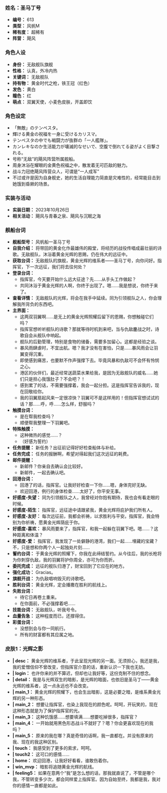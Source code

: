 ### 姓名：圣马丁号
* **编号：** 613
* **类型：** 风帆M
* **稀有度：** 超稀有
* **阵营：** 飓风


### 角色人设
* **身份：** 无敌舰队旗舰
* **性格：** 认真，外冷内热
* **关键词：** 无敌舰队
* **持有物：** 黄金时代之枪，铁王冠（红色）
* **发色：** 黄白
* **瞳色：** 红
* **萌点：** 双翼天使，小麦色皮肤，开盖即饮


### 角色设定
* 「無敵」のテンペスタ。
* 輝ける黄金の祝福を一身に受けるカリスマ。
* テンペスタの中でも戦闘力が抜群の「一人艦隊」。
* カンレキなのか生活能力が壊滅的なせいで、空腹で倒れてる姿がよく目撃される。
* 号称“无敌”的飓风阵营所属舰船。
* 周身沐浴在耀眼的金黄色祝福之中，散发着无可匹敌的魅力。
* 战斗力冠绝飓风阵营众人，可谓是“一人成军”
* 不过或许是因为自身舰史，她的生活自理能力简直是灾难性的，经常能目击到她饿到昏厥的场景。


### 实装与活动
* **实装日期：** 2023年10月26日
* **相关活动：** 飓风与青春之泉、飓风与沉眠之海


### 舰船台词
* **舰船型号：** 风帆船一圣马丁号
* **自我介绍：** 将带回的黄金化作最雄伟的殿堂，将经历的战役传唱成最壮丽的诗歌。无敌舰队，沐浴着黄金光辉的恩赐，仍在伟大的远征中。
* **获取台词：** 无敌舰队的旗舰，黄金光辉的维系者——圣马丁号，向你问好。指挥官，下一次远征，我们将去往何处？
* **登录台词：**
  * 指挥官，今天要开始什么远大征途？先……从手头工作做起？
  * 共同沐浴于黄金光辉的人啊，你终于出现了。嗯……我是想说，你终于来了。
* **查看详情：** 无敌舰队的光辉，将会在我手中延续。同为引领舰队之人，你会理解我所背负的东西吧。
* **主界面：**
  * 这两双羽翼啊……是无上的黄金光辉照耀后留下的恩赐，你想触碰它们吗？
  * 指挥官想听听舰队的诗歌？那就等待时机到来吧，当与仇敌鏖战之时，诗歌自会从舰队中响起。
  * 舰队的后勤管理，特别是食物的储备，需要多加留心。这都是经验之谈。
  * 暴风雨肆虐时，不宜出航。嗯？我才没有在害怕，只是……暴风雨会让羽翼变得沉重。
  * 即使感到痛苦，也要默不作声强撑下去。毕竟风暴和仇敌可不会怀有怜悯之心。
  * 港区的伙伴们，最近经常送蔬菜水果给我，是因为无敌舰队的威名……她们只是担心我饿肚子？不会吧？！
  * 感到累了的话，不需要强撑着，我会一起分担。这是指挥官告诉我的，现在回敬给你。
  * 我的羽翼扇起风来一定很凉快？羽翼可不是这样用的！但指挥官想试试的话？那……呼，呼……怎么样，舒服吗？
* **触摸台词：**
  * 是在帮我检查吗？
  * 顺便帮我整理一下羽翼吧。
* **特殊触摸：**
  * 这种微热的感觉……？
  * （好感为誓约）
* **任务提醒：** 新任务？出征前记得好好检查船体与补给。
* **任务完成：** 任务的报酬啊，希望对得起我们这次远征的耗费。
* **邮件提醒：**
  * 新邮件？你亲自去确认会比较好。
  * 新邮件，一起去确认吧。
* **回港台词：**
  * 回港了的话，指挥官。让我好好检查一下你……嗯，身体完好无缺。
  * 欢迎回港，例行的身体检查……太好了，你平安无事。
* **好感度-失望：** 同为引领舰队之人，我曾经对你抱有期待，我也会有看走眼的时候。
* **好感度-陌生：** 指挥官，远征途中请跟紧我，黄金光辉将庇护我们所有人。
* **好感度-友好：** 每次远征前，我都会祈祷，以求胜利与平安。指挥官，我会特别为你祈祷，愿黄金光辉荫庇于你。
* **好感度-喜欢：** 暴风雨要来了，指挥官，和我一起躲在羽翼下吧。嗯……？这种距离和体温？
* **好感度-爱：** 指挥官，我发现了一处僻静的港湾，我们一起……埋藏的宝藏？不，只是想和你两个人一起独处片刻……
* **誓约台词：** 于黄金光辉的照耀下，你我在此缔结誓约。从今往后，我的长枪将为你刺穿仇敌，我的羽翼将护你周全，亦可为你而折。
* **委托完成：** 远征的舰队归港了，财宝回到了它应在的地方。
* **强化成功：** Gracias。
* **旗舰开战：** 为仇敌唱响毁灭的诗歌吧。
* **胜利台词：** 黄金光辉，定会播撒在胜利的航线上。
* **失败台词：**
  * 待它日再卷土重来。
  * 在你面前，不必强撑着吧……
* **技能台词：** 无敌舰队，听我号令。
* **血量告急：** 这种程度而已，还撑得住。
* **彩蛋台词：**
  * 没想到会与你一同航行。
  * 所有的财富都有其应属之地。


### 皮肤1：光辉之影
* **| desc：** 黄金光辉的维系者，于此呈现光辉的另一面。无须担心，我还是我，我的爱憎信仰不曾改变，但指挥官介意的话，重新认识一下我也无妨。
* **| login：** 也许你来的并不算迟，但却也让我好等，这份克制不住的想念。
* **| detail：** 我是与光辉双生的暗影，是光辉的暗面，也依旧是圣马丁——黄金光辉的维系者，这一点永远也不会改变。
* **| main_1：** 黄金光辉的照耀下，也会生出暗影，这是必要之暗，是维系黄金光辉的另一种形态。
* **| main_2：** 想要让指挥官，也染上我现在的颜色呢。呵呵，开玩笑的，现在这种形态就是为了保护指挥官的光。
* **| main_3：** 这种饥饿感……想要填满……想要吃掉很多，指挥官？
* **| main_4：** 一开始就用黑色形态战斗不就好了？嗯？你会更喜欢现在的我吗？
* **| main_5：** 原来的我在哪？真是奇怪的话啊，我一直都在。并没有原来的我、现在的我这种区别。
* **| touch：** 我感受到了更多的索求，呵呵。
* **| touch2：** 这可口的感情……
* **| home：** 欢迎回港，让我好好看看，谁敢伤着你。
* **| win_mvp：** 暗影将追随黄金光辉的航线。
* **| feeling5：** 如果在意两个“我”是怎么想的话，那我就直说了，不管是哪个我，不管转变多少次，都会同样爱上指挥官。因为自始至终，我都是我，我对你的感情一直都是如此。
